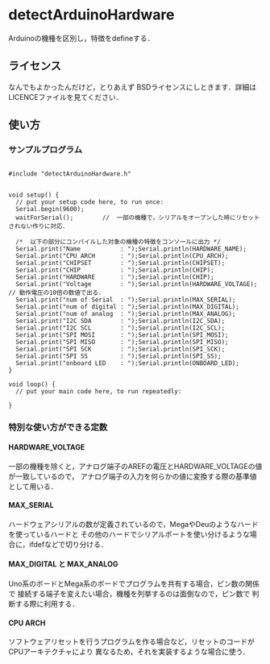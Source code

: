 # detectArduinoHardware
Arduinoの機種を区別し，特徴をdefineする．

## ライセンス
なんでもよかったんだけど，とりあえず
BSDライセンスにしときます．詳細はLICENCEファイルを見てください．

## 使い方
### サンプルプログラム
```

#include "detectArduinoHardware.h"


void setup() {
  // put your setup code here, to run once:
  Serial.begin(9600);
  waitForSerial();        //  一部の機種で，シリアルをオープンした時にリセットされない作りに対応．

  /*  以下の部分にコンパイルした対象の機種の特徴をコンソールに出力 */
  Serial.print("Name           : ");Serial.println(HARDWARE_NAME);
  Serial.print("CPU ARCH       : ");Serial.println(CPU_ARCH);
  Serial.print("CHIPSET        : ");Serial.println(CHIPSET);
  Serial.print("CHIP           : ");Serial.println(CHIP);
  Serial.print("HARDWARE       : ");Serial.println(CHIP);
  Serial.print("Voltage        : ");Serial.println(HARDWARE_VOLTAGE);  // 動作電圧の10倍の数値で出る．
  Serial.print("num of Serial  : ");Serial.println(MAX_SERIAL);
  Serial.print("num of digital : ");Serial.println(MAX_DIGITAL);
  Serial.print("num of analog  : ");Serial.println(MAX_ANALOG);
  Serial.print("I2C SDA        : ");Serial.println(I2C_SDA);
  Serial.print("I2C SCL        : ");Serial.println(I2C_SCL);
  Serial.print("SPI MOSI       : ");Serial.println(SPI_MOSI);
  Serial.print("SPI MISO       : ");Serial.println(SPI_MISO);
  Serial.print("SPI SCK        : ");Serial.println(SPI_SCK);
  Serial.print("SPI SS         : ");Serial.println(SPI_SS);
  Serial.print("onboard LED    : ");Serial.println(ONBOARD_LED);
}

void loop() {
  // put your main code here, to run repeatedly:

}
```

### 特別な使い方ができる定数
#### HARDWARE_VOLTAGE
一部の機種を除くと，アナログ端子のAREFの電圧とHARDWARE_VOLTAGEの値が一致しているので，
アナログ端子の入力を何らかの値に変換する際の基準値として用いる．

#### MAX_SERIAL
ハードウェアシリアルの数が定義されているので，MegaやDeuのようなハードを使っているハードと
その他のハードでシリアルポートを使い分けるような場合に，ifdefなどで切り分ける．

#### MAX_DIGITAL と MAX_ANALOG
Uno系のボードとMega系のボードでプログラムを共有する場合，ピン数の関係で
接続する端子を変えたい場合，機種を列挙するのは面倒なので，ピン数で
判断する際に利用する．

#### CPU ARCH
ソフトウェアリセットを行うプログラムを作る場合など，リセットのコードがCPUアーキテクチャにより
異なるため，それを実装するような場合に使う．
